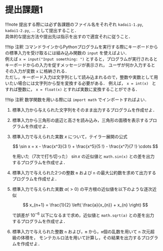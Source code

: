 # 提出課題1

!!!note
    提出する際には必ず各課題のファイル名をそれぞれ `kadai1-1.py`, `kadai1-2.py`, ... として提出すること．  
    具体的な提出方法や提出先は指示を出すので適宜それに従うこと．

!!!tip 注釈
    コマンドラインからPythonプログラムを実行する際にキーボードからの標準入力を受け取るには組み込み関数の ``input`` を使えばよい．  
    例えば ```x = input("Input something: ")``` とすると，プログラムが実行されるとキーボードからの入力を促すメッセージが表示され，
    ユーザが何か入力するとその入力が変数 ``x`` に格納される．  
    ただし，キーボード入力は文字列として読み込まれるので，整数や実数として用いたい場合には文字列から型を変換する必要がある．
    例えば， ```x = int(x) ``` とすれば整数に， ``x = float(x)`` とすれば実数に変換することができる．

!!!tip 注釈
    数学関数を用いる際には ```import math``` でインポートすればよい．

1. 標準入力から与えられた文字列をそのまま出力するプログラムを作成せよ．

1. 標準入力から三角形の底辺と高さを読み込み，三角形の面積を表示するプログラムを作成せよ．

1. 標準入力で与えられた実数 $x$ について，テイラー展開の公式

    $$
    \sin x = x - \frac{x^3}{3 !} + \frac{x^5}{5 !} - \frac{x^7}{7 !} \cdots
    $$

    を用いた（7次で打ち切った） $\sin x$ の近似値と `math.sin(x)` との差を出力するプログラムを作成せよ．

1. 標準入力で与えられた2つの整数 `m` および `n` の最大公約数を求めて出力するプログラムを作成せよ．

1. 標準入力で与えられた実数 $a (> 0)$ の平方根の近似値を以下のような逐次近似

    $$
    x_{n+1} = \frac{1}{2} \left( \frac{a}{x_{n}} + x_{n} \right)
    $$

    で誤差が $10^{-6}$ 以下になるまで求め，近似値と `math.sqrt(a)` との差を出力するプログラムを作成せよ．

1. 標準入力で与えられた整数 `n` および，`m` から，`m`個の乱数を用いて `n` 次元超級の体積を，
    モンテカルロ法を用いて計算し，その結果を出力するプログラムを作成せよ．
